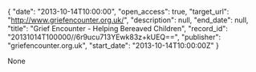 {
  "date": "2013-10-14T10:00:00", 
  "open_access": true, 
  "target_url": "http://www.griefencounter.org.uk/", 
  "description": null, 
  "end_date": null, 
  "title": "Grief Encounter - Helping Bereaved Children", 
  "record_id": "20131014T100000//6r9ucu713YEwk83z+kUEQ==", 
  "publisher": "griefencounter.org.uk", 
  "start_date": "2013-10-14T10:00:00Z"
}

None